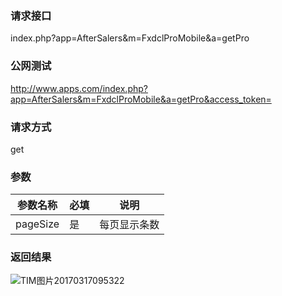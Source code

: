 ### **请求接口**
index.php?app=AfterSalers&m=FxdclProMobile&a=getPro



### **公网测试**
http://www.apps.com/index.php?app=AfterSalers&m=FxdclProMobile&a=getPro&access_token=

### **请求方式**
get


### **参数**
| 参数名称  |必填|     说明      |
|------|-----|------|
| pageSize| 是 | 每页显示条数 |

### **返回结果**
![TIM图片20170317095322](http://192.168.1.240/uploads/ranmufei/apps/514ec80685/TIM%E5%9B%BE%E7%89%8720170317095322.png)
